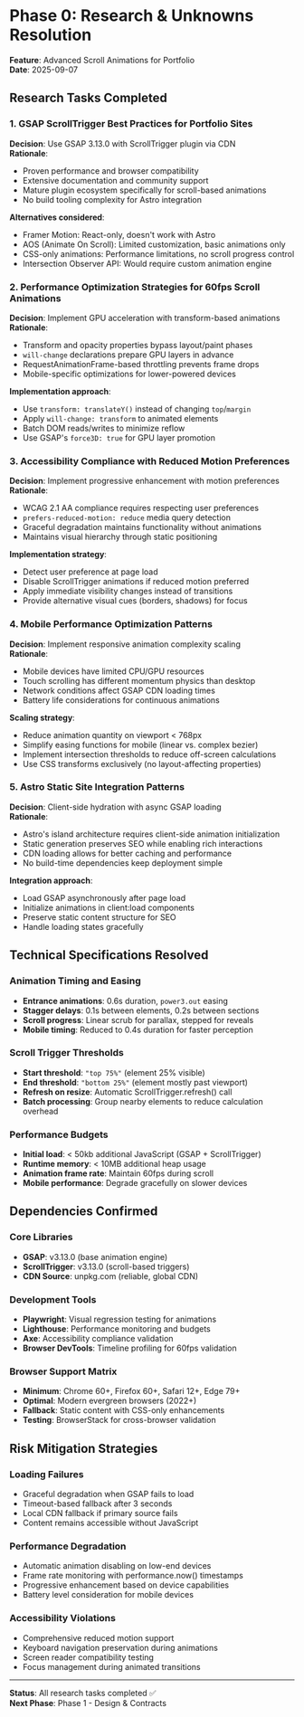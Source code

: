 # Phase 0: Research & Unknowns Resolution

**Feature**: Advanced Scroll Animations for Portfolio  
**Date**: 2025-09-07  

## Research Tasks Completed

### 1. GSAP ScrollTrigger Best Practices for Portfolio Sites

**Decision**: Use GSAP 3.13.0 with ScrollTrigger plugin via CDN  
**Rationale**: 
- Proven performance and browser compatibility
- Extensive documentation and community support
- Mature plugin ecosystem specifically for scroll-based animations
- No build tooling complexity for Astro integration

**Alternatives considered**:
- Framer Motion: React-only, doesn't work with Astro
- AOS (Animate On Scroll): Limited customization, basic animations only
- CSS-only animations: Performance limitations, no scroll progress control
- Intersection Observer API: Would require custom animation engine

### 2. Performance Optimization Strategies for 60fps Scroll Animations

**Decision**: Implement GPU acceleration with transform-based animations  
**Rationale**:
- Transform and opacity properties bypass layout/paint phases
- `will-change` declarations prepare GPU layers in advance
- RequestAnimationFrame-based throttling prevents frame drops
- Mobile-specific optimizations for lower-powered devices

**Implementation approach**:
- Use `transform: translateY()` instead of changing `top`/`margin`
- Apply `will-change: transform` to animated elements
- Batch DOM reads/writes to minimize reflow
- Use GSAP's `force3D: true` for GPU layer promotion

### 3. Accessibility Compliance with Reduced Motion Preferences

**Decision**: Implement progressive enhancement with motion preferences  
**Rationale**:
- WCAG 2.1 AA compliance requires respecting user preferences
- `prefers-reduced-motion: reduce` media query detection
- Graceful degradation maintains functionality without animations
- Maintains visual hierarchy through static positioning

**Implementation strategy**:
- Detect user preference at page load
- Disable ScrollTrigger animations if reduced motion preferred
- Apply immediate visibility changes instead of transitions
- Provide alternative visual cues (borders, shadows) for focus

### 4. Mobile Performance Optimization Patterns

**Decision**: Implement responsive animation complexity scaling  
**Rationale**:
- Mobile devices have limited CPU/GPU resources
- Touch scrolling has different momentum physics than desktop
- Network conditions affect GSAP CDN loading times
- Battery life considerations for continuous animations

**Scaling strategy**:
- Reduce animation quantity on viewport < 768px
- Simplify easing functions for mobile (linear vs. complex bezier)
- Implement intersection thresholds to reduce off-screen calculations
- Use CSS transforms exclusively (no layout-affecting properties)

### 5. Astro Static Site Integration Patterns

**Decision**: Client-side hydration with async GSAP loading  
**Rationale**:
- Astro's island architecture requires client-side animation initialization
- Static generation preserves SEO while enabling rich interactions
- CDN loading allows for better caching and performance
- No build-time dependencies keep deployment simple

**Integration approach**:
- Load GSAP asynchronously after page load
- Initialize animations in client:load components
- Preserve static content structure for SEO
- Handle loading states gracefully

## Technical Specifications Resolved

### Animation Timing and Easing
- **Entrance animations**: 0.6s duration, `power3.out` easing
- **Stagger delays**: 0.1s between elements, 0.2s between sections
- **Scroll progress**: Linear scrub for parallax, stepped for reveals
- **Mobile timing**: Reduced to 0.4s duration for faster perception

### Scroll Trigger Thresholds
- **Start threshold**: `"top 75%"` (element 25% visible)
- **End threshold**: `"bottom 25%"` (element mostly past viewport)
- **Refresh on resize**: Automatic ScrollTrigger.refresh() call
- **Batch processing**: Group nearby elements to reduce calculation overhead

### Performance Budgets
- **Initial load**: < 50kb additional JavaScript (GSAP + ScrollTrigger)
- **Runtime memory**: < 10MB additional heap usage
- **Animation frame rate**: Maintain 60fps during scroll
- **Mobile performance**: Degrade gracefully on slower devices

## Dependencies Confirmed

### Core Libraries
- **GSAP**: v3.13.0 (base animation engine)
- **ScrollTrigger**: v3.13.0 (scroll-based triggers)
- **CDN Source**: unpkg.com (reliable, global CDN)

### Development Tools
- **Playwright**: Visual regression testing for animations
- **Lighthouse**: Performance monitoring and budgets
- **Axe**: Accessibility compliance validation
- **Browser DevTools**: Timeline profiling for 60fps validation

### Browser Support Matrix
- **Minimum**: Chrome 60+, Firefox 60+, Safari 12+, Edge 79+
- **Optimal**: Modern evergreen browsers (2022+)
- **Fallback**: Static content with CSS-only enhancements
- **Testing**: BrowserStack for cross-browser validation

## Risk Mitigation Strategies

### Loading Failures
- Graceful degradation when GSAP fails to load
- Timeout-based fallback after 3 seconds
- Local CDN fallback if primary source fails
- Content remains accessible without JavaScript

### Performance Degradation
- Automatic animation disabling on low-end devices
- Frame rate monitoring with performance.now() timestamps
- Progressive enhancement based on device capabilities
- Battery level consideration for mobile devices

### Accessibility Violations
- Comprehensive reduced motion support
- Keyboard navigation preservation during animations
- Screen reader compatibility testing
- Focus management during animated transitions

---

**Status**: All research tasks completed ✅  
**Next Phase**: Phase 1 - Design & Contracts  